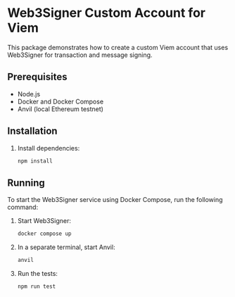 # Web3Signer Custom Account for Viem

This package demonstrates how to create a custom Viem account that uses Web3Signer for transaction and message signing.

## Prerequisites

- Node.js
- Docker and Docker Compose
- Anvil (local Ethereum testnet)

## Installation

1. Install dependencies:

   ```bash
   npm install
   ```

## Running

To start the Web3Signer service using Docker Compose, run the following command:

1. Start Web3Signer:

   ```bash
   docker compose up
   ```

2. In a separate terminal, start Anvil:

   ```bash
   anvil
   ```

3. Run the tests:

   ```bash
   npm run test
   ```
